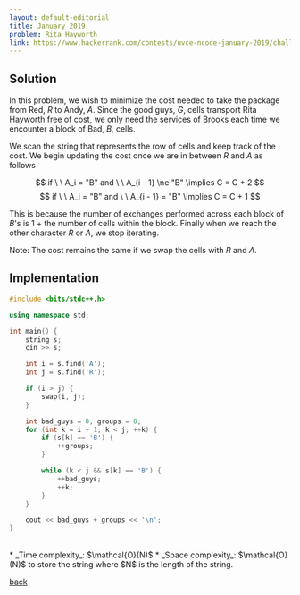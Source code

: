 ```yaml
---
layout: default-editorial
title: January 2019
problem: Rita Hayworth
link: https://www.hackerrank.com/contests/uvce-ncode-january-2019/challenges/rita-hayworth
---
```


## Solution 

In this problem, we wish to minimize the cost needed to take the package from Red, $R$ to Andy, $A$. 
Since the good guys, $G$, cells transport Rita Hayworth free of cost, 
we only need the services of Brooks each time we encounter a block of Bad, $B$, cells. 

We scan the string that represents the row of cells and keep track of the cost. 
We begin updating the cost once we are in between $R$ and $A$ as follows

$$ if \  \ A_i = "B" and \ \ A_{i - 1} \ne "B" \implies C = C + 2 $$
$$ if \  \ A_i = "B" and \ \ A_{i - 1} = "B" \implies C = C + 1 $$

This is because the number of exchanges performed across each block of $B$'s is $1$ + the number of cells within the block. 
Finally when we reach the other character $R$ or $A$, we stop iterating. 

Note: The cost remains the same if we swap the cells with $R$ and $A$.


## Implementation

```cpp
#include <bits/stdc++.h>

using namespace std;

int main() {
    string s;
    cin >> s;

    int i = s.find('A');
    int j = s.find('R');

    if (i > j) {
        swap(i, j);
    }

    int bad_guys = 0, groups = 0;
    for (int k = i + 1; k < j; ++k) {
        if (s[k] == 'B') {
            ++groups;
        }

        while (k < j && s[k] == 'B') {
            ++bad_guys;
            ++k;
        }
    }

    cout << bad_guys + groups << '\n';
}
```

<br>
* _Time complexity_: $\mathcal{O}(N)$
* _Space complexity_: $\mathcal{O}(N)$ to store the string where $N$ is the length of the string.

[back](./index.html)

